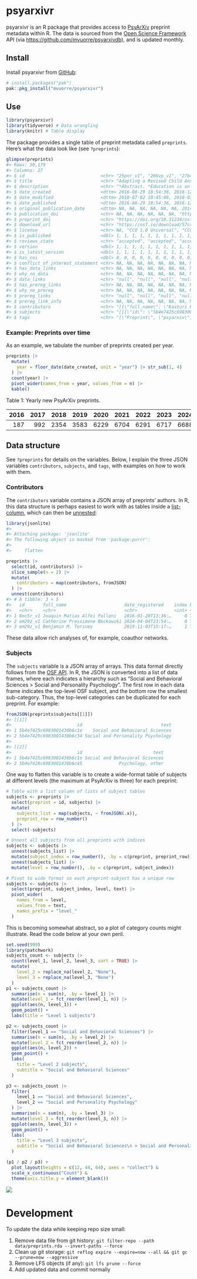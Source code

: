 

<!-- README.md is generated from README.qmd. Please edit that file -->

# psyarxivr

psyarxivr is an R package that provides access to
[PsyArXiv](https://osf.io/preprints/psyarxiv) preprint metadata within
R. The data is sourced from the [Open Science
Framework](https://osf.io/) API (via
<https://github.com/mvuorre/psyarxivdb>), and is updated monthly.

## Install

Install psyarxivr from [GitHub](https://github.com/mvuorre/psyarxivr):

``` r
# install.packages("pak")
pak::pkg_install("mvuorre/psyarxivr")
```

## Use

``` r
library(psyarxivr)
library(tidyverse) # Data wrangling
library(knitr) # Table display
```

The package provides a single table of preprint metadata called
`preprints`. Here’s what the data look like (see `?preprints`):

``` r
glimpse(preprints)
#> Rows: 50,179
#> Columns: 27
#> $ id                             <chr> "25pnr_v1", "266vp_v1", "27b43_v1", "2q…
#> $ title                          <chr> "Adapting a Revised Child Anxiety and D…
#> $ description                    <chr> "*Abstract. *Education is an important …
#> $ date_created                   <dttm> 2016-08-29 18:54:36, 2016-12-14 13:53:…
#> $ date_modified                  <dttm> 2018-07-02 10:45:06, 2018-07-02 10:45:…
#> $ date_published                 <dttm> 2016-08-29 18:54:36, 2016-12-14 14:49:…
#> $ original_publication_date      <dttm> NA, NA, NA, NA, NA, NA, 2014-12-31 13:…
#> $ publication_doi                <chr> NA, NA, NA, NA, NA, NA, "https://doi.or…
#> $ preprint_doi                   <chr> "https://doi.org/10.31234/osf.io/25pnr"…
#> $ download_url                   <chr> "https://osf.io/download/57c484ed594d90…
#> $ license                        <chr> NA, "CC0 1.0 Universal", "CC0 1.0 Unive…
#> $ is_published                   <dbl> 1, 1, 1, 1, 1, 1, 1, 1, 1, 1, 1, 1, 1, …
#> $ reviews_state                  <chr> "accepted", "accepted", "accepted", "ac…
#> $ version                        <dbl> 1, 1, 1, 1, 1, 1, 1, 1, 1, 1, 1, 1, 1, …
#> $ is_latest_version              <dbl> 1, 1, 1, 1, 1, 1, 1, 1, 1, 1, 1, 1, 1, …
#> $ has_coi                        <dbl> 0, 0, 0, 0, 0, 0, 0, 0, 0, 0, 0, 0, 0, …
#> $ conflict_of_interest_statement <chr> NA, NA, NA, NA, NA, NA, NA, NA, NA, NA,…
#> $ has_data_links                 <chr> NA, NA, NA, NA, NA, NA, NA, NA, NA, NA,…
#> $ why_no_data                    <chr> NA, NA, NA, NA, NA, NA, NA, NA, NA, NA,…
#> $ data_links                     <chr> "null", "null", "null", "null", "null",…
#> $ has_prereg_links               <chr> NA, NA, NA, NA, NA, NA, NA, NA, NA, NA,…
#> $ why_no_prereg                  <chr> NA, NA, NA, NA, NA, NA, NA, NA, NA, NA,…
#> $ prereg_links                   <chr> "null", "null", "null", "null", "null",…
#> $ prereg_link_info               <chr> NA, NA, NA, NA, NA, NA, NA, NA, NA, NA,…
#> $ contributors                   <chr> "[{\"full_name\": \"Kasturi Haldar\", \…
#> $ subjects                       <chr> "[[{\"id\": \"5b4e7425c6983001430b6c1e\…
#> $ tags                           <chr> "[\"Preprint\", \"psyarxiv\"]", "[\"awa…
```

### Example: Preprints over time

As an example, we tabulate the number of preprints created per year.

``` r
preprints |>
  mutate(
    year = floor_date(date_created, unit = "year") |> str_sub(1, 4)
  ) |>
  count(year) |>
  pivot_wider(names_from = year, values_from = n) |>
  kable()
```

<div id="tbl-year">

Table 1: Yearly new PsyArXiv preprints.

<div class="cell-output-display">

| 2016 | 2017 | 2018 | 2019 | 2020 | 2021 | 2022 | 2023 | 2024 |  2025 |
|-----:|-----:|-----:|-----:|-----:|-----:|-----:|-----:|-----:|------:|
|  187 |  992 | 2354 | 3583 | 6229 | 6704 | 6291 | 6717 | 6688 | 10434 |

</div>

</div>

## Data structure

See `?preprints` for details on the variables. Below, I explain the
three JSON variables `contributors`, `subjects`, and `tags`, with
examples on how to work with them.

### Contributors

The `contributors` variable contains a JSON array of preprints’ authors.
In R, this data structure is perhaps easiest to work with as tables
inside a
[list-column](https://r4ds.hadley.nz/rectangling.html#list-columns),
which can then be
[unnested](https://tidyr.tidyverse.org/reference/unnest.html):

``` r
library(jsonlite)
#> 
#> Attaching package: 'jsonlite'
#> The following object is masked from 'package:purrr':
#> 
#>     flatten

preprints |>
  select(id, contributors) |>
  slice_sample(n = 2) |>
  mutate(
    contributors = map(contributors, fromJSON)
  ) |>
  unnest(contributors)
#> # A tibble: 3 × 5
#>   id       full_name                      date_registered    index bibliographic
#>   <chr>    <chr>                          <chr>              <int> <lgl>        
#> 1 8ec5r_v1 Joaquin Matias Alfei Palloni   2016-01-20T13:36:…     0 TRUE         
#> 2 em29z_v1 Catherine Pressimone Beckowski 2024-04-04T23:54:…     0 TRUE         
#> 3 em29z_v1 Benjamin M. Torsney            2019-11-03T15:17:…     1 TRUE
```

These data allow rich analyses of, for example, coauthor networks.

### Subjects

The `subjects` variable is a JSON array of arrays. This data format
directly follows from the [OSF
API](https://developer.osf.io/#tag/Preprints). In R, the JSON is
converted into a list of data frames, where each indicates a hierarchy
such as “Social and Behavioral Sciences \> Social and Personality
Psychology”. The first row in each data frame indicates the top-level
OSF subject, and the bottom row the smallest sub-category. Thus, the
top-level categories can be duplicated for each preprint. For example:

``` r
fromJSON(preprints$subjects[[1]])
#> [[1]]
#>                         id                              text
#> 1 5b4e7425c6983001430b6c1e    Social and Behavioral Sciences
#> 2 5b4e7425c6983001430b6c34 Social and Personality Psychology
#> 
#> [[2]]
#>                         id                           text
#> 1 5b4e7425c6983001430b6c1e Social and Behavioral Sciences
#> 2 5b4e7426c6983001430b6c45              Psychology, other
```

One way to flatten this variable is to create a wide-format table of
subjects at different levels (the maximum at PsyArXiv is three) for each
preprint:

``` r
# Table with a list column of lists of subject tables
subjects <- preprints |>
  select(preprint = id, subjects) |>
  mutate(
    subjects_list = map(subjects, ~ fromJSON(.x)),
    preprint_row = row_number()
  ) |>
  select(-subjects)

# Unnest all subjects from all preprints with indices
subjects <- subjects |>
  unnest(subjects_list) |>
  mutate(subject_index = row_number(), .by = c(preprint, preprint_row)) |>
  unnest(subjects_list) |>
  mutate(level = row_number(), .by = c(preprint, subject_index))

# Pivot to wide format so each preprint-subject has a unique row
subjects <- subjects |>
  select(preprint, subject_index, level, text) |>
  pivot_wider(
    names_from = level,
    values_from = text,
    names_prefix = "level_"
  )
```

This is becoming somewhat abstract, so a plot of category counts might
illustrate. Read the code below at your own peril.

``` r
set.seed(999)
library(patchwork)
subjects_count <- subjects |>
  count(level_1, level_2, level_3, sort = TRUE) |>
  mutate(
    level_2 = replace_na(level_2, "None"),
    level_3 = replace_na(level_3, "None")
  )
p1 <- subjects_count |>
  summarise(n = sum(n), .by = level_1) |>
  mutate(level_1 = fct_reorder(level_1, n)) |>
  ggplot(aes(n, level_1)) +
  geom_point() +
  labs(title = "Level 1 subjects")

p2 <- subjects_count |>
  filter(level_1 == "Social and Behavioral Sciences") |>
  summarise(n = sum(n), .by = level_2) |>
  mutate(level_2 = fct_reorder(level_2, n)) |>
  ggplot(aes(n, level_2)) +
  geom_point() +
  labs(
    title = "Level 2 subjects",
    subtitle = "Social and Behavioral Sciences"
  )

p3 <- subjects_count |>
  filter(
    level_1 == "Social and Behavioral Sciences",
    level_2 == "Social and Personality Psychology"
  ) |>
  summarise(n = sum(n), .by = level_3) |>
  mutate(level_3 = fct_reorder(level_3, n)) |>
  ggplot(aes(n, level_3)) +
  geom_point() +
  labs(
    title = "Level 3 subjects",
    subtitle = "Social and Behavioral Sciences\n > Social and Personality Psychology"
  )

(p1 / p2 / p3) +
  plot_layout(heights = c(12, 44, 64), axes = "collect") &
  scale_x_continuous("Count") &
  theme(axis.title.y = element_blank())
```

![](man/figures/README-unnamed-chunk-7-1.png)

# Development

To update the data while keeping repo size small:

1.  Remove data file from git history:
    `git filter-repo --path data/preprints.rda --invert-paths --force`
2.  Clean up git storage:
    `git reflog expire --expire=now --all && git gc --prune=now --aggressive`
3.  Remove LFS objects (if any): `git lfs prune --force`
4.  Add updated data and commit normally
